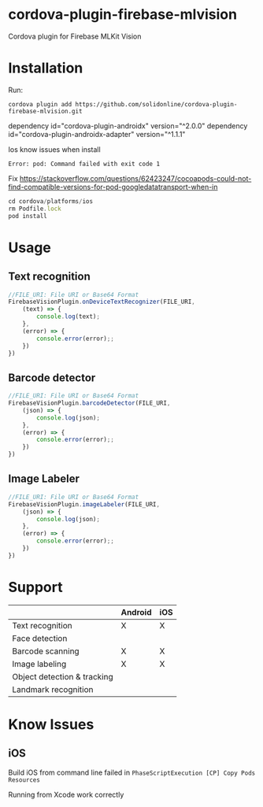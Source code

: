 cordova-plugin-firebase-mlvision
========================

Cordova plugin for Firebase MLKit Vision


# Installation
Run:
```
cordova plugin add https://github.com/solidonline/cordova-plugin-firebase-mlvision.git
```

dependency id="cordova-plugin-androidx" version="^2.0.0"
dependency id="cordova-plugin-androidx-adapter" version="^1.1.1"

Ios know issues when install

`
Error: pod: Command failed with exit code 1
`

Fix https://stackoverflow.com/questions/62423247/cocoapods-could-not-find-compatible-versions-for-pod-googledatatransport-when-in

```js
cd cordova/platforms/ios
rm Podfile.lock
pod install
```


# Usage
## Text recognition

```js
//FILE_URI: File URI or Base64 Format
FirebaseVisionPlugin.onDeviceTextRecognizer(FILE_URI,
    (text) => {
        console.log(text);
    },
    (error) => {
        console.error(error);;
    })
})
```

## Barcode detector
```js
//FILE_URI: File URI or Base64 Format
FirebaseVisionPlugin.barcodeDetector(FILE_URI,
    (json) => {
        console.log(json);
    },
    (error) => {
        console.error(error);;
    })
})
```

## Image Labeler
```js
//FILE_URI: File URI or Base64 Format
FirebaseVisionPlugin.imageLabeler(FILE_URI,
    (json) => {
        console.log(json);
    },
    (error) => {
        console.error(error);;
    })
})
```

# Support
|   |Android|iOS|
|---|---|---|
|Text recognition|X|X|
|Face detection| | |
|Barcode scanning|X|X|
|Image labeling|X|X|
|Object detection & tracking| | |
|Landmark recognition| | |

# Know Issues
## iOS
Build iOS from command line failed in
`PhaseScriptExecution [CP] Copy Pods Resources`

Running from Xcode work correctly
